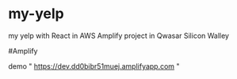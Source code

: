 # my-yelp
my yelp with React in AWS Amplify
project in Qwasar Silicon Walley

#Amplify

demo " https://dev.dd0bibr51muej.amplifyapp.com "

